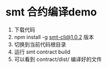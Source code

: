 # smt 合约编译demo

1. 下载代码
2. npm install -g smt-cli@1.0.2 版本
3. 切换到当前代码根目录
4. 运行 smt contract build
5. 可以看到 contract/dist/ 编译好的文件